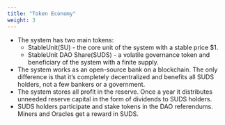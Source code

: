 ```yaml
---
title: "Token Economy"
weight: 3
---
```

- The system has two main tokens: 
  - StableUnit(SU)  - the core unit of the system with a stable price $1.
  - StableUnit DAO Share(SUDS)  - a volatile governance token and beneficiary of the system with a finite supply. 
- The system works as an open-source bank on a blockchain. The only difference is that it’s completely decentralized and benefits all SUDS holders, not a few bankers or a government. 
- The system stores all profit in the reserve. Once a year it distributes unneeded reserve capital in the form of dividends to SUDS holders.
- SUDS holders participate and stake tokens in the DAO referendums. Miners and Oracles get a reward in SUDS.
